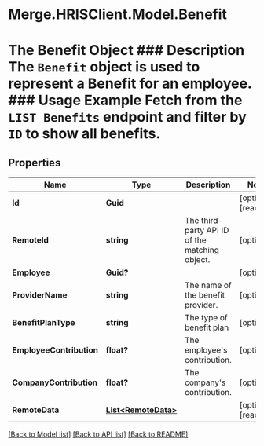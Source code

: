 # Merge.HRISClient.Model.Benefit
# The Benefit Object ### Description The `Benefit` object is used to represent a Benefit for an employee.  ### Usage Example Fetch from the `LIST Benefits` endpoint and filter by `ID` to show all benefits.

## Properties

Name | Type | Description | Notes
------------ | ------------- | ------------- | -------------
**Id** | **Guid** |  | [optional] [readonly] 
**RemoteId** | **string** | The third-party API ID of the matching object. | [optional] 
**Employee** | **Guid?** |  | [optional] 
**ProviderName** | **string** | The name of the benefit provider. | [optional] 
**BenefitPlanType** | **string** | The type of benefit plan | [optional] 
**EmployeeContribution** | **float?** | The employee&#39;s contribution. | [optional] 
**CompanyContribution** | **float?** | The company&#39;s contribution. | [optional] 
**RemoteData** | [**List&lt;RemoteData&gt;**](RemoteData.md) |  | [optional] [readonly] 

[[Back to Model list]](../README.md#documentation-for-models) [[Back to API list]](../README.md#documentation-for-api-endpoints) [[Back to README]](../README.md)

